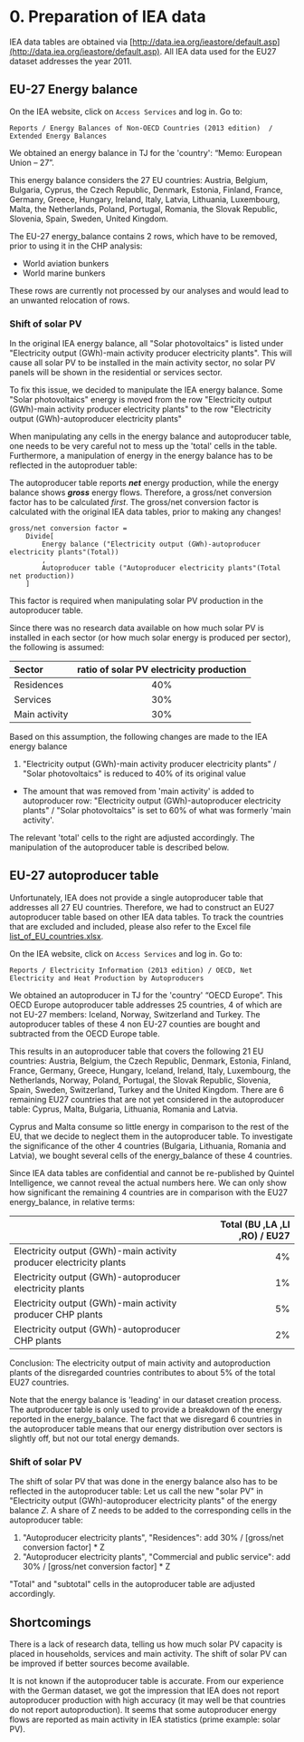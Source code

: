 <!--
  Comment: a confidential version of this source analysis is stored with the IEA data tables of the EU. That confidential version contains actual numbers, which cannot be published, but make the documentation more transparent.
-->


# 0. Preparation of IEA data

IEA data tables are obtained via [http://data.iea.org/ieastore/default.asp](http://data.iea.org/ieastore/default.asp). All IEA data used for the EU27 dataset addresses the year 2011.


## EU-27 Energy balance

On the IEA website, click on `Access Services` and log in. Go to:

    Reports / Energy Balances of Non-OECD Countries (2013 edition)  / Extended Energy Balances

We obtained an energy balance in TJ for the 'country': “Memo: European Union – 27”.

This energy balance considers the 27 EU countries:
Austria, Belgium, Bulgaria, Cyprus, the Czech Republic, Denmark, Estonia, Finland, France, Germany, Greece, Hungary, Ireland, Italy, Latvia, Lithuania, Luxembourg, Malta, the Netherlands, Poland, Portugal, Romania, the Slovak Republic, Slovenia, Spain, Sweden, United Kingdom.

The EU-27 energy_balance contains 2 rows, which have to be removed, prior to using it in the CHP analysis:

- World aviation bunkers
- World marine bunkers

These rows are currently not processed by our analyses and would lead to an unwanted relocation of rows.


### Shift of solar PV

In the original IEA energy balance, all "Solar photovoltaics" is listed under "Electricity output (GWh)-main activity producer electricity plants". This will cause all solar PV to be installed in the main activity sector, no solar PV panels will be shown in the residential or services sector.

To fix this issue, we decided to manipulate the IEA energy balance. Some "Solar photovoltaics" energy is moved from the row "Electricity output (GWh)-main activity producer electricity plants" to the row "Electricity output (GWh)-autoproducer electricity plants"

When manipulating any cells in the energy balance and autoproducer table, one needs to be very careful not to mess up the 'total' cells in the table. Furthermore, a manipulation of energy in the energy balance has to be reflected in the autoproduer table:

The autoproducer table reports ***net*** energy production, while the energy balance shows ***gross*** energy flows.
Therefore, a gross/net conversion factor has to be calculated *first*. The gross/net conversion factor is calculated with the original IEA data tables, prior to making any changes!

````
gross/net conversion factor =
	Divide[
		Energy balance ("Electricity output (GWh)-autoproducer electricity plants"(Total))
		,
		Autoproducer table ("Autoproducer electricity plants"(Total net production))
	]
````

This factor is required when manipulating solar PV production in the autoproducer table.

Since there was no research data available on how much solar PV is installed in each sector (or how much solar energy is produced per sector), the following is assumed:

| Sector     |  ratio of solar PV electricity production |
|:-----------|:-----------------------------------------:|
| Residences |  40%                                      |
| Services   |  30%                                      |
| Main activity | 30%                                    |

Based on this assumption, the following changes are made to the IEA energy balance

1. "Electricity output (GWh)-main activity producer electricity plants" / "Solar photovoltaics" is reduced to 40% of its original value
* The amount that was removed from 'main activity' is added to autoproducer row: "Electricity output (GWh)-autoproducer electricity plants" / "Solar photovoltaics" is set to 60% of what was formerly 'main activity'.

The relevant 'total' cells to the right are adjusted accordingly. The manipulation of the autoproducer table is described below.


## EU-27 autoproducer table

Unfortunately, IEA does not provide a single autoproducer table that addresses all 27 EU countries. Therefore, we had to construct an EU27 autoproducer table based on other IEA data tables.
To track the countries that are excluded and included, please also refer to the Excel file [list_of_EU_countries.xlsx](list_of_EU_countries.xlsx).

On the IEA website, click on `Access Services` and log in. Go to:

    Reports / Electricity Information (2013 edition) / OECD, Net Electricity and Heat Production by Autoproducers

We obtained an autoproducer in TJ for the 'country' “OECD Europe”.
This OECD Europe autoproducer table addresses 25 countries, 4 of which are not EU-27 members: Iceland, Norway, Switzerland and Turkey.
The autoproducer tables of these 4 non EU-27 counties are bought and subtracted from the OECD Europe table.

This results in an autoproducer table that covers the following 21 EU countries:
Austria, Belgium, the Czech Republic, Denmark, Estonia, Finland, France, Germany, Greece, Hungary, Iceland, Ireland, Italy, Luxembourg, the Netherlands, Norway, Poland, Portugal, the Slovak Republic, Slovenia, Spain, Sweden, Switzerland, Turkey and the United Kingdom.
There are 6 remaining EU27 countries that are not yet considered in the autoproducer table: Cyprus, Malta, Bulgaria, Lithuania, Romania and Latvia.

Cyprus and Malta consume so little energy in comparison to the rest of the EU, that we decide to neglect them in the autoproducer table.
To investigate the significance of the other 4 countries (Bulgaria, Lithuania, Romania and Latvia), we bought several cells of the energy_balance of these 4 countries.

Since IEA data tables are confidential and cannot be re-published by Quintel Intelligence, we cannot reveal the actual numbers here. We can only show how significant the remaining 4 countries are in comparison with the EU27 energy_balance, in relative terms:

|                                                   | Total (BU ,LA ,LI ,RO) / EU27 |
|:--------------------------------------------------|------------------------------:|
| Electricity output (GWh)-main activity producer electricity plants           | 4% |
| Electricity output (GWh)-autoproducer electricity plants                     | 1% |
| Electricity output (GWh)-main activity producer CHP plants                   | 5% |
| Electricity output (GWh)-autoproducer CHP plants                             | 2% |

Conclusion: The electricity output of main activity and autoproduction plants of the disregarded countries contributes to about 5% of the total EU27 countries.

Note that the energy balance is 'leading' in our dataset creation process. The autproducer table is only used to provide a breakdown of the energy reported in the energy_balance. The fact that we disregard 6 countries in the autoproducer table means that our energy distribution over sectors is slightly off, but not our total energy demands.


### Shift of solar PV

The shift of solar PV that was done in the energy balance also has to be reflected in the autoproducer table:
Let us call the new "solar PV" in "Electricity output (GWh)-autoproducer electricity plants" of the energy balance *Z*. A share of Z needs to be added to the corresponding cells in the autoproducer table:

1. "Autoproducer electricity plants", "Residences": add 30% / [gross/net conversion factor] * Z
2. "Autoproducer electricity plants", "Commercial and public service": add 30% / [gross/net conversion factor] * Z

"Total" and "subtotal" cells in the autoproducer table are adjusted accordingly.


## Shortcomings

There is a lack of research data, telling us how much solar PV capacity is placed in households, services and main activity. The shift of solar PV can be improved if better sources become available.

It is not known if the autoproducer table is accurate. From our experience with the German dataset, we got the impression that IEA does not report autoproducer production with high accuracy (it may well be that countries do not report autoproduction). It seems that some autoproducer energy flows are reported as main activity in IEA statistics (prime example: solar PV).



